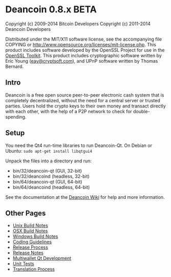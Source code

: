 Deancoin 0.8.x BETA
====================

Copyright (c) 2009-2014 Bitcoin Developers
Copyright (c) 2011-2014 Deancoin Developers

Distributed under the MIT/X11 software license, see the accompanying
file COPYING or http://www.opensource.org/licenses/mit-license.php.
This product includes software developed by the OpenSSL Project for use in the [OpenSSL Toolkit](http://www.openssl.org/). This product includes
cryptographic software written by Eric Young ([eay@cryptsoft.com](mailto:eay@cryptsoft.com)), and UPnP software written by Thomas Bernard.


Intro
---------------------
Deancoin is a free open source peer-to-peer electronic cash system that is
completely decentralized, without the need for a central server or trusted
parties.  Users hold the crypto keys to their own money and transact directly
with each other, with the help of a P2P network to check for double-spending.


Setup
---------------------
You need the Qt4 run-time libraries to run Deancoin-Qt. On Debian or Ubuntu:
	`sudo apt-get install libqtgui4`

Unpack the files into a directory and run:

- bin/32/deancoin-qt (GUI, 32-bit)
- bin/32/deancoind (headless, 32-bit)
- bin/64/deancoin-qt (GUI, 64-bit)
- bin/64/deancoind (headless, 64-bit)

See the documentation at the [Deancoin Wiki](http://deancoin.info)
for help and more information.


Other Pages
---------------------
- [Unix Build Notes](build-unix.md)
- [OSX Build Notes](build-osx.md)
- [Windows Build Notes](build-msw.md)
- [Coding Guidelines](coding.md)
- [Release Process](release-process.md)
- [Release Notes](release-notes.md)
- [Multiwallet Qt Development](multiwallet-qt.md)
- [Unit Tests](unit-tests.md)
- [Translation Process](translation_process.md)
